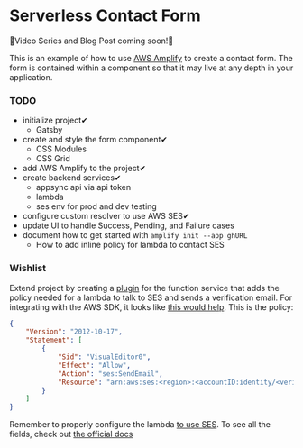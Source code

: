 # Serverless Contact Form

🚨Video Series and Blog Post coming soon!🚨

This is an example of how to use [AWS Amplify](https://aws-amplify.github.io/) to create a contact form. The form is contained within a component so that it may live at any depth in your application.

### TODO

- initialize project✔
  - Gatsby
- create and style the form component✔
  - CSS Modules
  - CSS Grid
- add AWS Amplify to the project✔
- create backend services✔
  - appsync api via api token
  - lambda
  - ses env for prod and dev testing
- configure custom resolver to use AWS SES✔
- update UI to handle Success, Pending, and Failure cases
- document how to get started with `amplify init --app ghURL`
  - How to add inline policy for lambda to contact SES

### Wishlist

Extend project by creating a [plugin](https://aws-amplify.github.io/docs/cli-toolchain/plugins) for the function service that adds the policy needed for a lambda to talk to SES and sends a verification email. For integrating with the AWS SDK, it looks like [this would help](https://docs.aws.amazon.com/AWSJavaScriptSDK/latest/AWS/SES.html#verifyEmailIdentity-property). This is the policy:

```json
{
    "Version": "2012-10-17",
    "Statement": [
        {
            "Sid": "VisualEditor0",
            "Effect": "Allow",
            "Action": "ses:SendEmail",
            "Resource": "arn:aws:ses:<region>:<accountID:identity/<verified@email.com>"
        }
    ]
}

```

Remember to properly configure the lambda [to use SES](https://github.com/mtliendo/serverless-contact-form/blob/master/amplify/backend/function/contactfunction/src/index.js).  To see all the fields, check out [the official docs](https://docs.aws.amazon.com/sdk-for-javascript/v2/developer-guide/ses-examples-sending-email.html)
